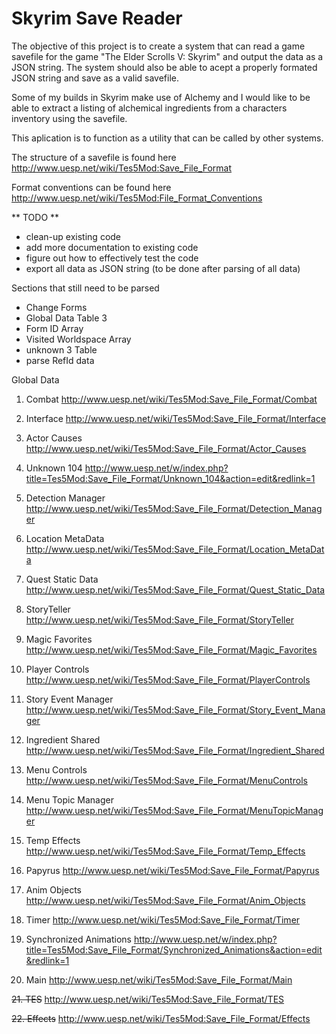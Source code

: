 # Skyrim Save Reader

  The objective of this project is to create a system that can read a game savefile for the game "The Elder Scrolls V: Skyrim" and output the data as a JSON string. The system should also be able to acept a properly formated JSON string and save as a valid savefile. 

  Some of my builds in Skyrim make use of Alchemy and I would like to be able to extract a listing of alchemical ingredients from a characters inventory using the savefile. 

  This aplication is to function as a utility that can be called by other systems.


  The structure of a savefile is found here http://www.uesp.net/wiki/Tes5Mod:Save_File_Format

  Format conventions can be found here http://www.uesp.net/wiki/Tes5Mod:File_Format_Conventions

  ** TODO **

  * clean-up existing code
  * add more documentation to existing code
  * figure out how to effectively test the code
  * export all data as JSON string (to be done after parsing of all data)


  Sections that still need to be parsed

  * Change Forms
  * Global Data Table 3
  * Form ID Array
  * Visited Worldspace Array
  * unknown 3 Table
  * parse RefId data


  Global Data

 1. Combat
        http://www.uesp.net/wiki/Tes5Mod:Save_File_Format/Combat

  2. Interface
        http://www.uesp.net/wiki/Tes5Mod:Save_File_Format/Interface

  3. Actor Causes
        http://www.uesp.net/wiki/Tes5Mod:Save_File_Format/Actor_Causes

  4. Unknown 104
        http://www.uesp.net/w/index.php?title=Tes5Mod:Save_File_Format/Unknown_104&action=edit&redlink=1

  5. Detection Manager
        http://www.uesp.net/wiki/Tes5Mod:Save_File_Format/Detection_Manager

  6. Location MetaData
        http://www.uesp.net/wiki/Tes5Mod:Save_File_Format/Location_MetaData

  7. Quest Static Data
        http://www.uesp.net/wiki/Tes5Mod:Save_File_Format/Quest_Static_Data

  8. StoryTeller
        http://www.uesp.net/wiki/Tes5Mod:Save_File_Format/StoryTeller

  9. Magic Favorites
        http://www.uesp.net/wiki/Tes5Mod:Save_File_Format/Magic_Favorites

  10. Player Controls
        http://www.uesp.net/wiki/Tes5Mod:Save_File_Format/PlayerControls

  11. Story Event Manager
        http://www.uesp.net/wiki/Tes5Mod:Save_File_Format/Story_Event_Manager

  12. Ingredient Shared
        http://www.uesp.net/wiki/Tes5Mod:Save_File_Format/Ingredient_Shared

  13. Menu Controls
        http://www.uesp.net/wiki/Tes5Mod:Save_File_Format/MenuControls

  14. Menu Topic Manager
        http://www.uesp.net/wiki/Tes5Mod:Save_File_Format/MenuTopicManager

  15. Temp Effects
        http://www.uesp.net/wiki/Tes5Mod:Save_File_Format/Temp_Effects

  16. Papyrus
        http://www.uesp.net/wiki/Tes5Mod:Save_File_Format/Papyrus

  17. Anim Objects
        http://www.uesp.net/wiki/Tes5Mod:Save_File_Format/Anim_Objects

  18. Timer
        http://www.uesp.net/wiki/Tes5Mod:Save_File_Format/Timer

  19. Synchronized Animations
        http://www.uesp.net/w/index.php?title=Tes5Mod:Save_File_Format/Synchronized_Animations&action=edit&redlink=1

  20. Main
        http://www.uesp.net/wiki/Tes5Mod:Save_File_Format/Main

  ~~21. TES~~
        http://www.uesp.net/wiki/Tes5Mod:Save_File_Format/TES

  ~~22. Effects~~
        http://www.uesp.net/wiki/Tes5Mod:Save_File_Format/Effects


